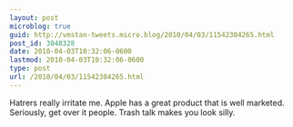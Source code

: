 ```yaml
---
layout: post
microblog: true
guid: http://vmstan-tweets.micro.blog/2010/04/03/11542304265.html
post_id: 3048328
date: 2010-04-03T10:32:06-0600
lastmod: 2010-04-03T10:32:06-0600
type: post
url: /2010/04/03/11542304265.html
---
```

Hatrers really irritate me. Apple has a great product that is well marketed. Seriously, get over it people. Trash talk makes you look silly.
